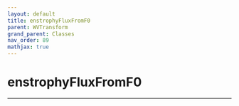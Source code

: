```yaml
---
layout: default
title: enstrophyFluxFromF0
parent: WVTransform
grand_parent: Classes
nav_order: 89
mathjax: true
---
```


#  enstrophyFluxFromF0




---

